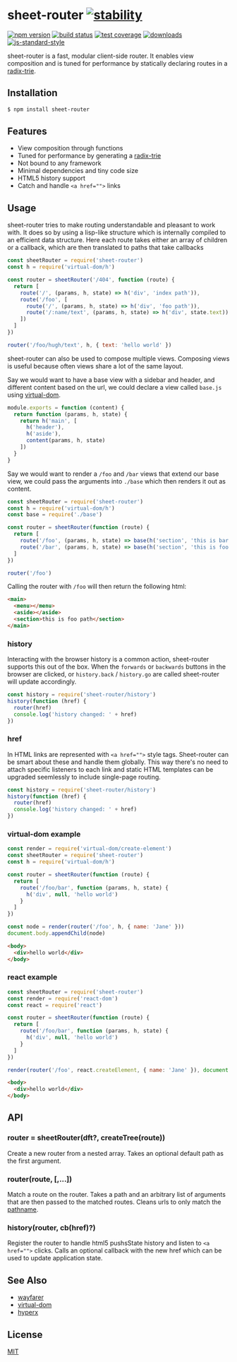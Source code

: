 # sheet-router [![stability][0]][1]
[![npm version][2]][3] [![build status][4]][5] [![test coverage][6]][7]
[![downloads][8]][9] [![js-standard-style][10]][11]

sheet-router is a fast, modular client-side router. It enables view composition
and is tuned for performance by statically declaring routes in a
[radix-trie][12].

## Installation
```sh
$ npm install sheet-router
```

## Features
- View composition through functions
- Tuned for performance by generating a [radix-trie][12]
- Not bound to any framework
- Minimal dependencies and tiny code size
- HTML5 history support
- Catch and handle `<a href="">` links

## Usage
sheet-router tries to make routing understandable and pleasant to work with. It
does so by using a lisp-like structure which is internally compiled to an
efficient data structure. Here each route takes either an array of children or
a callback, which are then translated to paths that take callbacks
```js
const sheetRouter = require('sheet-router')
const h = require('virtual-dom/h')

const router = sheetRouter('/404', function (route) {
  return [
    route('/', (params, h, state) => h('div', 'index path')),
    route('/foo', [
      route('/', (params, h, state) => h('div', 'foo path')),
      route('/:name/text', (params, h, state) => h('div', state.text))
    ])
  ]
})

router('/foo/hugh/text', h, { text: 'hello world' })
```

sheet-router can also be used to compose multiple views. Composing views is
useful because often views share a lot of the same layout.

Say we would want to have a base view with a sidebar and header, and different
content based on the url, we could declare a view called `base.js` using
[virtual-dom][13].
```js
module.exports = function (content) {
  return function (params, h, state) {
    return h('main', [
      h('header'),
      h('aside'),
      content(params, h, state)
    ])
  }
}
```

Say we would want to render a `/foo` and `/bar` views that extend our base
view, we could pass the arguments into `./base` which then renders it out as
content.
```js
const sheetRouter = require('sheet-router')
const h = require('virtual-dom/h')
const base = require('./base')

const router = sheetRouter(function (route) {
  return [
    route('/foo', (params, h, state) => base(h('section', 'this is bar path')),
    route('/bar', (params, h, state) => base(h('section', 'this is foo path'))
  ]
})

router('/foo')
```

Calling the router with `/foo` will then return the following html:
```html
<main>
  <menu></menu>
  <aside></aside>
  <section>this is foo path</section>
</main>
```

### history
Interacting with the browser history is a common action, sheet-router
supports this out of the box. When the `forwards` or `backwards` buttons in the
browser are clicked, or `history.back` / `history.go` are called sheet-router
will update accordingly.
```js
const history = require('sheet-router/history')
history(function (href) {
  router(href)
  console.log('history changed: ' + href)
})
```

### href
In HTML links are represented with `<a href="">` style tags. Sheet-router can
be smart about these and handle them globally. This way there's no need to
attach specific listeners to each link and static HTML templates can be
upgraded seemlessly to include single-page routing.
```js
const history = require('sheet-router/history')
history(function (href) {
  router(href)
  console.log('history changed: ' + href)
})
```

### virtual-dom example
```js
const render = require('virtual-dom/create-element')
const sheetRouter = require('sheet-router')
const h = require('virtual-dom/h')

const router = sheetRouter(function (route) {
  return [
    route('/foo/bar', function (params, h, state) {
      h('div', null, 'hello world')
    }
  ]
})

const node = render(router('/foo', h, { name: 'Jane' }))
document.body.appendChild(node)
```
```html
<body>
  <div>hello world</div>
</body>
```

### react example
```js
const sheetRouter = require('sheet-router')
const render = require('react-dom')
const react = require('react')

const router = sheetRouter(function (route) {
  return [
    route('/foo/bar', function (params, h, state) {
      h('div', null, 'hello world')
    }
  ]
})

render(router('/foo', react.createElement, { name: 'Jane' }), document.body)
```
```html
<body>
  <div>hello world</div>
</body>
```

## API
### router = sheetRouter(dft?, createTree(route))
Create a new router from a nested array. Takes an optional default path as the
first argument.

### router(route, [,...])
Match a route on the router. Takes a path and an arbitrary list of arguments
that are then passed to the matched routes. Cleans urls to only match the
[pathname][15].

### history(router, cb(href)?)
Register the router to handle html5 pushsState history and listen to `<a
href="">` clicks. Calls an optional callback with the new href which can be
used to update application state.

## See Also
- [wayfarer][12]
- [virtual-dom][13]
- [hyperx][14]

## License
[MIT](https://tldrlegal.com/license/mit-license)

[0]: https://img.shields.io/badge/stability-experimental-orange.svg?style=flat-square
[1]: https://nodejs.org/api/documentation.html#documentation_stability_index
[2]: https://img.shields.io/npm/v/sheet-router.svg?style=flat-square
[3]: https://npmjs.org/package/sheet-router
[4]: https://img.shields.io/travis/yoshuawuyts/sheet-router/master.svg?style=flat-square
[5]: https://travis-ci.org/yoshuawuyts/sheet-router
[6]: https://img.shields.io/codecov/c/github/yoshuawuyts/sheet-router/master.svg?style=flat-square
[7]: https://codecov.io/github/yoshuawuyts/sheet-router
[8]: http://img.shields.io/npm/dm/sheet-router.svg?style=flat-square
[9]: https://npmjs.org/package/sheet-router
[10]: https://img.shields.io/badge/code%20style-standard-brightgreen.svg?style=flat-square
[11]: https://github.com/feross/standard
[12]: https://github.com/yoshuawuyts/wayfarer
[13]: https://github.com/Matt-Esch/virtual-dom
[14]: https://github.com/substack/hyperx
[15]: https://nodejs.org/api/url.html#url_url_parsing
